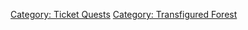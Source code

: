 [Category: Ticket Quests](Category:_Ticket_Quests "wikilink") [Category:
Transfigured Forest](Category:_Transfigured_Forest "wikilink")
